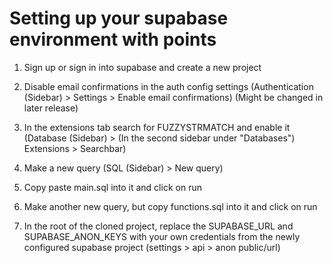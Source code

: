 # Setting up your supabase environment with points

1. Sign up or sign in into supabase and create a new project

2. Disable email confirmations in the auth config settings 
   (Authentication (Sidebar) > Settings > Enable email confirmations) (Might be changed in later release)
   
3. In the extensions tab search for FUZZYSTRMATCH and enable it
   (Database (Sidebar) > (In the second sidebar under "Databases") Extensions > Searchbar)
   
4. Make a new query (SQL (Sidebar) > New query)

5. Copy paste main.sql into it and click on run

6. Make another new query, but copy functions.sql into it and click on run

7. In the root of the cloned project,
replace the SUPABASE_URL and SUPABASE_ANON_KEYS with your own credentials
from the newly configured supabase project (settings > api > anon public/url)
